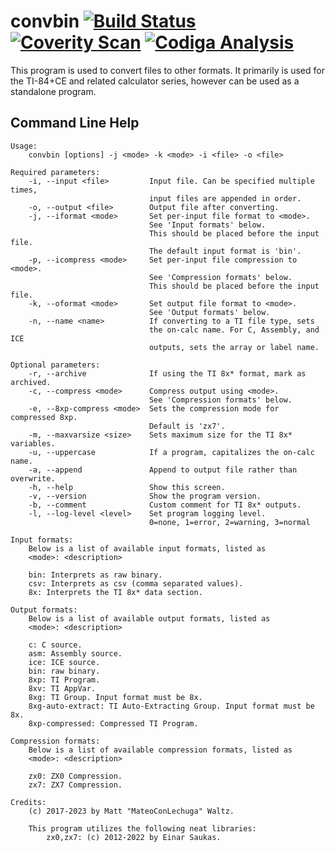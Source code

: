 # convbin [![Build Status](https://github.com/mateoconlechuga/convbin/actions/workflows/make.yml/badge.svg)](https://github.com/mateoconlechuga/convbin/actions/workflows/make.yml) [![Coverity Scan](https://scan.coverity.com/projects/23437/badge.svg)](https://scan.coverity.com/projects/mateoconlechuga-convbin) [![Codiga Analysis](https://api.codiga.io/project/34939/status/svg)](https://app.codiga.io/hub/project/34939/convbin)

This program is used to convert files to other formats.
It primarily is used for the TI-84+CE and related calculator series, however can be used as a standalone program.

## Command Line Help

    Usage:
        convbin [options] -j <mode> -k <mode> -i <file> -o <file>

    Required parameters:
        -i, --input <file>         Input file. Can be specified multiple times,
                                   input files are appended in order.
        -o, --output <file>        Output file after converting.
        -j, --iformat <mode>       Set per-input file format to <mode>.
                                   See 'Input formats' below.
                                   This should be placed before the input file.
                                   The default input format is 'bin'.
        -p, --icompress <mode>     Set per-input file compression to <mode>.
                                   See 'Compression formats' below.
                                   This should be placed before the input file.
        -k, --oformat <mode>       Set output file format to <mode>.
                                   See 'Output formats' below.
        -n, --name <name>          If converting to a TI file type, sets
                                   the on-calc name. For C, Assembly, and ICE
                                   outputs, sets the array or label name.

    Optional parameters:
        -r, --archive              If using the TI 8x* format, mark as archived.
        -c, --compress <mode>      Compress output using <mode>.
                                   See 'Compression formats' below.
        -e, --8xp-compress <mode>  Sets the compression mode for compressed 8xp.
                                   Default is 'zx7'.
        -m, --maxvarsize <size>    Sets maximum size for the TI 8x* variables.
        -u, --uppercase            If a program, capitalizes the on-calc name.
        -a, --append               Append to output file rather than overwrite.
        -h, --help                 Show this screen.
        -v, --version              Show the program version.
        -b, --comment              Custom comment for TI 8x* outputs.
        -l, --log-level <level>    Set program logging level.
                                   0=none, 1=error, 2=warning, 3=normal

    Input formats:
        Below is a list of available input formats, listed as
        <mode>: <description>

        bin: Interprets as raw binary.
        csv: Interprets as csv (comma separated values).
        8x: Interprets the TI 8x* data section.

    Output formats:
        Below is a list of available output formats, listed as
        <mode>: <description>

        c: C source.
        asm: Assembly source.
        ice: ICE source.
        bin: raw binary.
        8xp: TI Program.
        8xv: TI AppVar.
        8xg: TI Group. Input format must be 8x.
        8xg-auto-extract: TI Auto-Extracting Group. Input format must be 8x.
        8xp-compressed: Compressed TI Program.

    Compression formats:
        Below is a list of available compression formats, listed as
        <mode>: <description>

        zx0: ZX0 Compression.
        zx7: ZX7 Compression.

    Credits:
        (c) 2017-2023 by Matt "MateoConLechuga" Waltz.

        This program utilizes the following neat libraries:
            zx0,zx7: (c) 2012-2022 by Einar Saukas.

